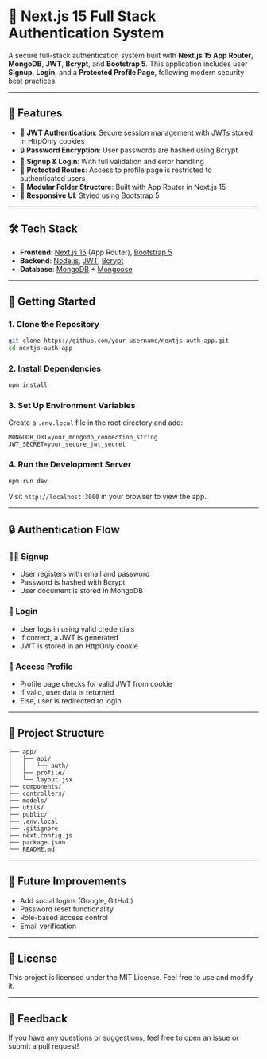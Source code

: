 
# 🔐 Next.js 15 Full Stack Authentication System

A secure full-stack authentication system built with **Next.js 15 App Router**, **MongoDB**, **JWT**, **Bcrypt**, and **Bootstrap 5**. This application includes user **Signup**, **Login**, and a **Protected Profile Page**, following modern security best practices.

---

## 📸 Features

- 🔐 **JWT Authentication**: Secure session management with JWTs stored in HttpOnly cookies  
- 🔒 **Password Encryption**: User passwords are hashed using Bcrypt  
- 🧑 **Signup & Login**: With full validation and error handling  
- 👤 **Protected Routes**: Access to profile page is restricted to authenticated users  
- 🧱 **Modular Folder Structure**: Built with App Router in Next.js 15  
- 💅 **Responsive UI**: Styled using Bootstrap 5  

---

## 🛠 Tech Stack

- **Frontend**: [Next.js 15](https://nextjs.org/) (App Router), [Bootstrap 5](https://getbootstrap.com/)  
- **Backend**: [Node.js](https://nodejs.org/), [JWT](https://jwt.io/), [Bcrypt](https://www.npmjs.com/package/bcryptjs)  
- **Database**: [MongoDB](https://www.mongodb.com/) + [Mongoose](https://mongoosejs.com/)

---

## 🚀 Getting Started

### 1. Clone the Repository

```bash
git clone https://github.com/your-username/nextjs-auth-app.git
cd nextjs-auth-app
```

### 2. Install Dependencies

```bash
npm install
```

### 3. Set Up Environment Variables

Create a `.env.local` file in the root directory and add:

```env
MONGODB_URI=your_mongodb_connection_string
JWT_SECRET=your_secure_jwt_secret
```

### 4. Run the Development Server

```bash
npm run dev
```

Visit `http://localhost:3000` in your browser to view the app.

---

## 🔒 Authentication Flow

### 👨‍💼 Signup

- User registers with email and password  
- Password is hashed with Bcrypt  
- User document is stored in MongoDB  

### 🔑 Login

- User logs in using valid credentials  
- If correct, a JWT is generated  
- JWT is stored in an HttpOnly cookie  

### 📅 Access Profile

- Profile page checks for valid JWT from cookie  
- If valid, user data is returned  
- Else, user is redirected to login  

---

## 📁 Project Structure

```plaintext
├── app/
│   ├── api/
│   │   └── auth/
│   ├── profile/
│   └── layout.jsx
├── components/
├── controllers/
├── models/
├── utils/
├── public/
├── .env.local
├── .gitignore
├── next.config.js
├── package.json
└── README.md
```

---

## 🧪 Future Improvements

- Add social logins (Google, GitHub)
- Password reset functionality
- Role-based access control
- Email verification

---

## 📄 License

This project is licensed under the MIT License. Feel free to use and modify it.

---

## 💬 Feedback

If you have any questions or suggestions, feel free to open an issue or submit a pull request!
